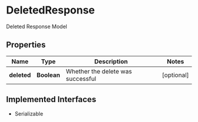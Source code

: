 

# DeletedResponse

Deleted Response Model

## Properties

| Name | Type | Description | Notes |
|------------ | ------------- | ------------- | -------------|
|**deleted** | **Boolean** | Whether the delete was successful |  [optional] |


## Implemented Interfaces

* Serializable


